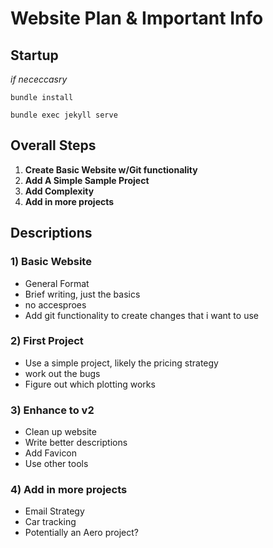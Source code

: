 # Website Plan & Important Info

## Startup
*if nececcasry* 

<code>bundle install</code>

<code>bundle exec jekyll serve</code>
## Overall Steps
1. **Create Basic Website w/Git functionality**
2. **Add A Simple Sample Project**
3. **Add Complexity**
4. **Add in more projects**

## Descriptions
### 1) Basic Website
- General Format
- Brief writing, just the basics
- no accesproes
- Add git functionality to create changes that i want to use

### 2) First Project
- Use a simple project, likely the pricing strategy
- work out the bugs
- Figure out which plotting works

### 3) Enhance to v2
- Clean up website
- Write better descriptions
- Add Favicon
- Use other tools

### 4) Add in more projects
- Email Strategy
- Car tracking
- Potentially an Aero project?